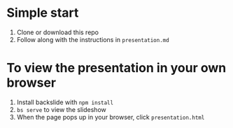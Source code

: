# Simple start
1. Clone or download this repo
1. Follow along with the instructions in `presentation.md`


# To view the presentation in your own browser
1. Install backslide with `npm install`
1. `bs serve` to view the slideshow
1. When the page pops up in your browser, click `presentation.html`